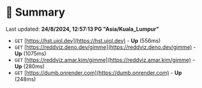 # 📖 Summary
Last updated: **24/8/2024, 12:57:13 PG "Asia/Kuala_Lumpur"**

- `GET` [https://hst.ujol.dev](https://hst.ujol.dev) - **Up** (556ms)
- `GET` [https://reddviz.deno.dev/gimme](https://reddviz.deno.dev/gimme) - **Up** (1075ms)
- `GET` [https://reddviz.amar.kim/gimme](https://reddviz.amar.kim/gimme) - **Up** (280ms)
- `GET` [https://dumb.onrender.com](https://dumb.onrender.com) - **Up** (248ms)
